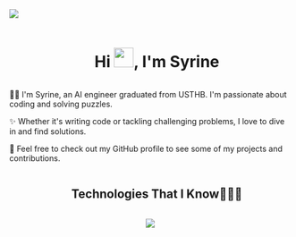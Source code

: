 <!--horizontal divider(gradiant)-->
<img src="https://user-images.githubusercontent.com/73097560/115834477-dbab4500-a447-11eb-908a-139a6edaec5c.gif">


<!--h1 without bottom border-->
<div id="user-content-toc">
  <ul align="center">
    <summary><h1 style="display: inline-block">Hi <img src="https://media.giphy.com/media/hvRJCLFzcasrR4ia7z/giphy.gif" width="35">, I'm Syrine</h1></summary>
  </ul>
</div>


🧙‍♀️ I'm Syrine, an AI engineer graduated from USTHB. I'm passionate about coding and solving puzzles.

✨ Whether it's writing code or tackling challenging problems, I love to dive in and find solutions.

🚀 Feel free to check out my GitHub profile to see some of my projects and contributions.



<div id="user-content-toc">
  <ul align="center">
    <summary><h2 style="display: inline-block">Technologies That I Know👨🏻‍💻</h2></summary>
  </ul>
</div>
<!--tech stack icons-->
<p align="center">
  <a href="https://skillicons.dev">
    <img src="https://skillicons.dev/icons?i=git,c,cpp,css,discord,docker,github,html,idea,java,js,mongodb,mysql,nodejs,postman,py,react,vscode&perline=14" />
  </a>
</p>
<!--
**Syrina-Akai/Syrina-Akai** is a ✨ _special_ ✨ repository because its `README.md` (this file) appears on your GitHub profile.

Here are some ideas to get you started:

- 🔭 I’m currently working on ...
- 🌱 I’m currently learning ...
- 👯 I’m looking to collaborate on ...
- 🤔 I’m looking for help with ...
- 💬 Ask me about ...
- 📫 How to reach me: ...
- 😄 Pronouns: ...
- ⚡ Fun fact: ...
- 
-->
